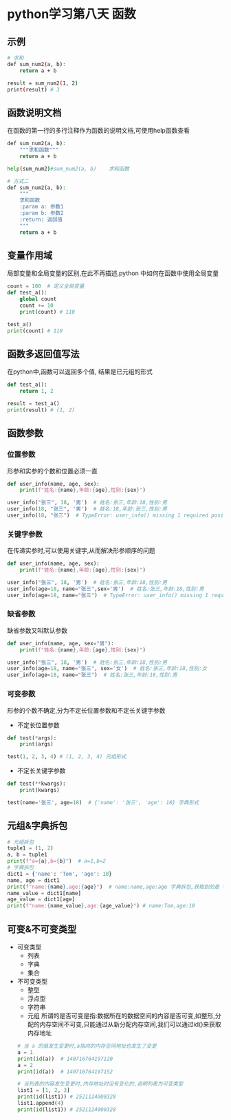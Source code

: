 # python学习第八天 函数
## 示例
```bash
# 求和
def sum_num2(a, b):
    return a + b

result = sum_num2(1, 2)
print(result) # 3
```

## 函数说明文档
在函数的第一行的多行注释作为函数的说明文档,可使用help函数查看
```bash
def sum_num2(a, b):
    """求和函数"""
    return a + b

help(sum_num2)#sum_num2(a, b)    求和函数

# 方式二
def sum_num2(a, b):
    """
    求和函数
    :param a: 参数1 
    :param b: 参数2
    :return: 返回值
    """
    return a + b
```

## 变量作用域
局部变量和全局变量的区别,在此不再描述,python 中如何在函数中使用全局变量
```py
count = 100  # 定义全局变量
def test_a():
    global count
    count += 10
    print(count) # 110

test_a()
print(count) # 110
```
## 函数多返回值写法
在python中,函数可以返回多个值, 结果是已元组的形式
```py
def test_a():
    return 1, 2

result = test_a()
print(result) # (1, 2)
```
## 函数参数
### 位置参数
形参和实参的个数和位置必须一直
```py
def user_info(name, age, sex):
    print(f"姓名:{name},年龄:{age},性别:{sex}")

user_info("张三", 18, '男')  # 姓名:张三,年龄:18,性别:男
user_info(18, "张三", '男')  # 姓名:18,年龄:张三,性别:男
user_info(18, "张三")  # TypeError: user_info() missing 1 required positional argument: 'sex'
```
### 关键字参数
在传递实参时,可以使用关键字,从而解决形参顺序的问题
```py
def user_info(name, age, sex):
    print(f"姓名:{name},年龄:{age},性别:{sex}")

user_info("张三", 18, '男')  # 姓名:张三,年龄:18,性别:男
user_info(age=18, name="张三",sex='男')  # 姓名:张三,年龄:18,性别:男
user_info(age=18, name="张三")  # TypeError: user_info() missing 1 required positional argument: 'sex'
```
### 缺省参数
缺省参数又叫默认参数
```py
def user_info(name, age, sex="男"):
    print(f"姓名:{name},年龄:{age},性别:{sex}")

user_info("张三", 18, '男')  # 姓名:张三,年龄:18,性别:男
user_info(age=18, name="张三", sex='女')  # 姓名:张三,年龄:18,性别:女
user_info(age=18, name="张三")  # 姓名:张三,年龄:18,性别:男
```
### 可变参数
形参的个数不确定,分为不定长位置参数和不定长关键字参数
- 不定长位置参数
```py
def test(*args):
    print(args)

test(1, 2, 3, 4) # (1, 2, 3, 4) 元组形式
```
- 不定长关键字参数
```py
def test(**kwargs):
    print(kwargs)

test(name='张三', age=18)  # {'name': '张三', 'age': 18} 字典形式
```
## 元组&字典拆包
```py
# 元组拆包
tuple1 = (1, 2)
a, b = tuple1
print(f"a={a},b={b}")  # a=1,b=2
# 字典拆包
dict1 = {'name': 'Tom', 'age': 18}
name, age = dict1
print(f"name:{name},age:{age}")  # name:name,age:age 字典拆包,获取到的是 字典的key值,value获取需要根据key获取
name_value = dict1[name]
age_value = dict1[age]
print(f"name:{name_value},age:{age_value}") # name:Tom,age:18
```
## 可变&不可变类型
- 可变类型
  - 列表
  - 字典
  - 集合
- 不可变类型
  - 整型
  - 浮点型
  - 字符串
  - 元组
  所谓的是否可变是指:数据所在的数据空间的内容是否可变,如整形,分配的内存空间不可变,只能通过从新分配内存空间,我们可以通过id()来获取内存地址
  ```py
  # 当 a 的值发生变更时,a指向的内存空间地址也发生了变更
  a = 1
  print(id(a))  # 140716764197120
  a = 2
  print(id(a))  # 140716764197152
  
  # 当列表的内容发生变更时,内存地址时没有变化的,说明列表为可变类型
  list1 = [1, 2, 3]
  print(id(list1)) # 2521124000328
  list1.append(4)
  print(id(list1)) # 2521124000328
  ```
